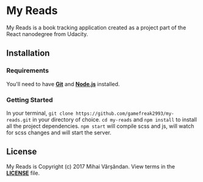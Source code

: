 # My Reads
My Reads is a book tracking application created as a project part of the React nanodegree from Udacity.
## Installation
### Requirements
You'll need to have [**Git**](https://git-scm.com/book/en/v2/Getting-Started-Installing-Git) and [**Node.js**](https://nodejs.org/en/) installed.
### Getting Started
In your terminal, `git clone https://github.com/gamefreak2993/my-reads.git` in your directory of choice.
`cd my-reads` and `npm install` to install all the project dependencies.
`npm start` will compile scss and js, will watch for scss changes and will start the server.
## License
My Reads is Copyright (c) 2017 Mihai Vărșăndan. View terms in the [**LICENSE**](https://github.com/gamefreak2993/my-reads/blob/master/LICENSE.txt) file.
